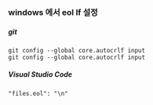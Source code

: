 ### windows 에서 eol lf 설정
##### git
```
git config --global core.autocrlf input
git config --global core.autocrlf input
```
##### Visual Studio Code
```
"files.eol": "\n"
```
